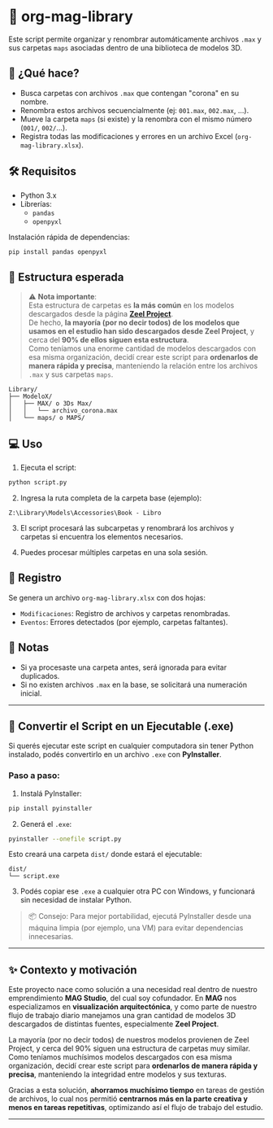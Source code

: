 
# 🧠 org-mag-library

Este script permite organizar y renombrar automáticamente archivos `.max` y sus carpetas `maps` asociadas dentro de una biblioteca de modelos 3D.

## 🚀 ¿Qué hace?

- Busca carpetas con archivos `.max` que contengan "corona" en su nombre.
- Renombra estos archivos secuencialmente (ej: `001.max`, `002.max`, ...).
- Mueve la carpeta `maps` (si existe) y la renombra con el mismo número (`001/`, `002/`...).
- Registra todas las modificaciones y errores en un archivo Excel (`org-mag-library.xlsx`).

## 🛠️ Requisitos

- Python 3.x
- Librerías:
  - `pandas`
  - `openpyxl`

Instalación rápida de dependencias:

```bash
pip install pandas openpyxl
```

## 📂 Estructura esperada

> ⚠️ **Nota importante**:  
> Esta estructura de carpetas es **la más común** en los modelos descargados desde la página **[Zeel Project](https://zeelproject.com/)**.  
> De hecho, **la mayoría (por no decir todos) de los modelos que usamos en el estudio han sido descargados desde Zeel Project**, y cerca del **90% de ellos siguen esta estructura**.  
> Como teníamos una enorme cantidad de modelos descargados con esa misma organización, decidí crear este script para **ordenarlos de manera rápida y precisa**, manteniendo la relación entre los archivos `.max` y sus carpetas `maps`.

```
Library/
├── ModeloX/
│   ├── MAX/ o 3Ds Max/
│   │   └── archivo_corona.max
│   └── maps/ o MAPS/
```

## 💻 Uso

1. Ejecuta el script:
```bash
python script.py
```

2. Ingresa la ruta completa de la carpeta base (ejemplo):
```
Z:\Library\Models\Accessories\Book - Libro
```

3. El script procesará las subcarpetas y renombrará los archivos y carpetas si encuentra los elementos necesarios.

4. Puedes procesar múltiples carpetas en una sola sesión.

## 🧾 Registro

Se genera un archivo `org-mag-library.xlsx` con dos hojas:

- `Modificaciones`: Registro de archivos y carpetas renombradas.
- `Eventos`: Errores detectados (por ejemplo, carpetas faltantes).

## 🐞 Notas

- Si ya procesaste una carpeta antes, será ignorada para evitar duplicados.
- Si no existen archivos `.max` en la base, se solicitará una numeración inicial.

---

## 🧪 Convertir el Script en un Ejecutable (.exe)

Si querés ejecutar este script en cualquier computadora sin tener Python instalado, podés convertirlo en un archivo `.exe` con **PyInstaller**.

### Paso a paso:

1. Instalá PyInstaller:

```bash
pip install pyinstaller
```

2. Generá el `.exe`:

```bash
pyinstaller --onefile script.py
```

Esto creará una carpeta `dist/` donde estará el ejecutable:  
```
dist/
└── script.exe
```

3. Podés copiar ese `.exe` a cualquier otra PC con Windows, y funcionará sin necesidad de instalar Python.

> 📦 Consejo: Para mejor portabilidad, ejecutá PyInstaller desde una máquina limpia (por ejemplo, una VM) para evitar dependencias innecesarias.

---

## ✨ Contexto y motivación

Este proyecto nace como solución a una necesidad real dentro de nuestro emprendimiento **MAG Studio**, del cual soy cofundador. En **MAG** nos especializamos en **visualización arquitectónica**, y como parte de nuestro flujo de trabajo diario manejamos una gran cantidad de modelos 3D descargados de distintas fuentes, especialmente **Zeel Project**.

La mayoría (por no decir todos) de nuestros modelos provienen de Zeel Project, y cerca del 90% siguen una estructura de carpetas muy similar. Como teníamos muchísimos modelos descargados con esa misma organización, decidí crear este script para **ordenarlos de manera rápida y precisa**, manteniendo la integridad entre modelos y sus texturas.

Gracias a esta solución, **ahorramos muchísimo tiempo** en tareas de gestión de archivos, lo cual nos permitió **centrarnos más en la parte creativa y menos en tareas repetitivas**, optimizando así el flujo de trabajo del estudio.

---
